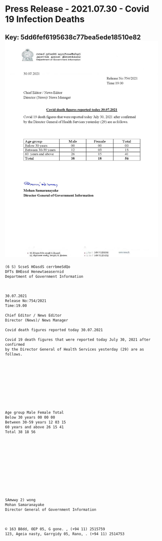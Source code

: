 # Press Release - 2021.07.30 - Covid 19 Infection Deaths 
Key: 5dd6fef6195638c77bea5ede18510e82 
![img](img/5dd6fef6195638c77bea5ede18510e82.jpg)
---
```
(6 S) ScseS HOasdS cerrbmeSdQo
DFTs BHEosd Henewtaeasernid
Department of Government Information

 

30.07.2021
Release No:754/2021
Time:19.00

Chief Editor / News Editor
Director (News)/ News Manager

Covid death figures reported today 30.07.2021

Covid 19 death figures that were reported today July 30, 2021 after confirmed
by the Director General of Health Services yesterday (29) are as follows.

 

 

 

 

 

Age group Male Female Total
Below 30 years 00 00 00
Between 30-59 years 12 03 15
60 years and above 26 15 41
Total 38 18 56

 

 

 

 

 

 

SAmwwy 2) wong
Mohan Samaranayake
Director General of Government Information

 

© 163 B8dd, OEP 05, G gone. , (+94 11) 2515759
123, Ageia nasty, Garrgidy 05, Rano, . (+94 11) 2514753

```

